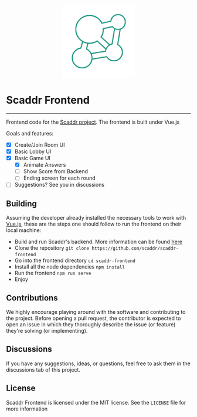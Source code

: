 
<p align="center">
    <img src=".imgs/icon.png" width="200"/>
</p>

# Scaddr Frontend

---

Frontend code for the [Scaddr project](https://github.com/scaddr). The frontend is built under Vue.js 

Goals and features: 
 - [x] Create/Join Room UI
 - [x] Basic Lobby UI
 - [x] Basic Game UI
   - [x] Animate Answers
   - [ ] Show Score from Backend
   - [ ] Ending screen for each round
 - [ ] Suggestions? See you in discussions

## Building

Assuming the developer already installed the necessary tools to work with [Vue.js](https://vuejs.org/), these are the steps one should follow to run the frontend on their local machine:
 - Build and run Scaddr's backend. More information can be found [here](https://github.com/scaddr/scaddr-backend)
 - Clone the repository `git clone https://github.com/scaddr/scaddr-frontend`
 - Go into the frontend directory `cd scaddr-frontend`
 - Install all the node dependencies `npm install`
 - Run the frontend `npm run serve`
 - Enjoy

## Contributions 

We highly encourage playing around with the software and contributing to the project.
Before opening a pull request, the contributor is expected to open an issue in which they thoroughly describe the issue (or feature) they're solving (or implementing).

## Discussions 

If you have any suggestions, ideas, or questions, feel free to ask them in the discussions tab of this project.

## License 

Scaddr Frontend is licensed under the MIT license. See the `LICENSE` file for more information